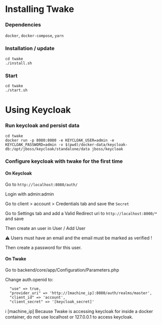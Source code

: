 # Installing Twake

### Dependencies

`docker`, `docker-compose`, `yarn`

### Installation / update

```
cd twake
./install.sh
```

### Start

```
cd twake
./start.sh
```

# Using Keycloak

### Run keycloak and persist data

```
cd twake
docker run -p 8080:8080 -e KEYCLOAK_USER=admin -e KEYCLOAK_PASSWORD=admin -v $(pwd)/docker-data/keycloak-db:/opt/jboss/keycloak/standalone/data jboss/keycloak
```

### Configure keycloak with twake for the first time

#### On Keycloak

Go to `http://localhost:8080/auth/`

Login with admin:admin

Go to client > account > Credentials tab and save the `Secret`

Go to Settings tab and add a Valid Redirect uri to `http://localhost:8000/*` and save

Then create an user in User / Add User

⚠️ Users must have an email and the email must be marked as verified !

Then create a password for this user.

#### On Twake

Go to backend/core/app/Configuration/Parameters.php

Change auth.openid to:

```
  "use" => true,
  "provider_uri" => 'http://[machine_ip]:8080/auth/realms/master',
  "client_id" => 'account',
  "client_secret" => '[keycloak_secret]'
```

ℹ️ [machine_ip] Because Twake is accessing keycloak for inside a docker container, do not use localhost or 127.0.0.1 to access keycloak.
